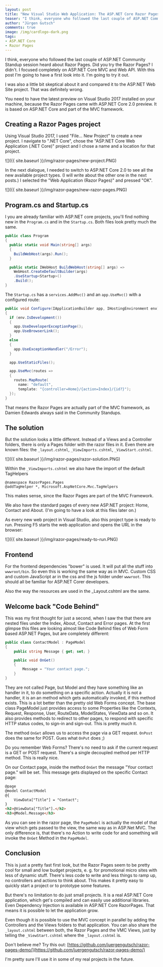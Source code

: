 ```yaml
---
layout: post
title: "New Visual Studio Web Application: The ASP.NET Core Razor Pages"
teaser: "I think, everyone who followed the last couple of ASP.NET Community Standup session heard about Razor Pages. Did you try the Razor Pages? I was also a little bit skeptical about it and compared it to the ASP.NET Web Site project. That was definitely wrong. With this post I'm going to have a first look into it."
author: "Jürgen Gutsch"
comments: true
image: /img/cardlogo-dark.png
tags: 
- ASP.NET Core
- Razor Pages
---
```


I think, everyone who followed the last couple of ASP.NET Community Standup session heard about Razor Pages. Did you try the Razor Pages? I didn't. I focused completely on ASP.NET Core MVC and Web API. With this post I'm going to have a first look into it. I'm going to try it out. 

I was also a little bit skeptical about it and compared it to the ASP.NET Web Site project. That was definitely wrong.

You need to have the latest preview on Visual Studio 2017 installed on your machine, because the Razor Pages came with ASP.NET Core 2.0 preview. It is based on ASP.NET Core and part of the MVC framework.

## Creating a Razor Pages project

Using Visual Studio 2017, I used "File... New Project" to create a new project. I navigate to ".NET Core", chose the "ASP.NET Core Web Application (.NET Core)" project  and I chose a name and a location for that project.

![]({{ site.baseurl }}/img/razor-pages/new-project.PNG)

In the next dialogue, I needed to switch to ASP.NET Core 2.0 to see all the new available project types. (I will write about the other one in the next posts.) I selected the "Web Application (Razor Pages)" and pressed "OK".

![]({{ site.baseurl }}/img/razor-pages/new-razor-pages.PNG)

## Program.cs and Startup.cs

I you are already familiar with ASP.NET core projects, you'll find nothing new in the `Program.cs` and in the `Startup.cs`. Both files look pretty much the same.

~~~ csharp
public class Program
{
  public static void Main(string[] args)
  {
    BuildWebHost(args).Run();
  }

  public static IWebHost BuildWebHost(string[] args) =>
    WebHost.CreateDefaultBuilder(args)
    .UseStartup<Startup>()
    .Build();
}
~~~

The `Startup.cs` has a `services.AddMvc()` and an `app.UseMvc()` with a configured route:

~~~ csharp
public void Configure(IApplicationBuilder app, IHostingEnvironment env)
{
  if (env.IsDevelopment())
  {
    app.UseDeveloperExceptionPage();
    app.UseBrowserLink();
  }
  else
  {
    app.UseExceptionHandler("/Error");
  }

  app.UseStaticFiles();

  app.UseMvc(routes =>
  {
    routes.MapRoute(
      name: "default",
      template: "{controller=Home}/{action=Index}/{id?}");
  });
}
~~~

That means the Razor Pages are actually part of the MVC framework, as Damien Edwards always said in the Community Standups. 

## The solution 

But the solution looks a little different. Instead of a Views and a Controller folders, there is only a Pages folder with the razor files in it. Even there are known files: the `_layout.cshtml`, `_ViewImports.cshtml`, `_ViewStart.cshtml`.

![]({{ site.baseurl }}/img/razor-pages/razor-solution.PNG)

Within the `_ViewImports.cshtml` we also have the import of the default TagHelpers

~~~ razor
@namespace RazorPages.Pages
@addTagHelper *, Microsoft.AspNetCore.Mvc.TagHelpers
~~~

This makes sense, since the Razor Pages are part of the MVC Framework. 

We also have the standard pages of every new ASP.NET project: Home, Contact and About. (I'm going to have a look at this files later on.)

As every new web project in Visual Studio, also this project type is ready to run. Pressing F5 starts the web application and opens the URL in the browser: 

![]({{ site.baseurl }}/img/razor-pages/ready-to-run.PNG)

## Frontend

For the frontend dependencies "bower" is used. It will put all the stuff into `wwwroot/bin`. So even this is working the same way as in MVC. Custom CSS and custom JavaScript ar in the css and the js folder under `wwwroot`. This should all be familiar for ASP.NET Corer developers.

Also the way the resources are used in the _Layout.cshtml are the same.

## Welcome back "Code Behind"

This was my first thought for just a second, when I saw the that there are nested files under the Index, About, Contact and Error pages. At the first glimpse this files are looking almost like Code Behind files of Web Form based ASP.NET Pages, but are completely different:

~~~ csharp
public class ContactModel : PageModel
{
    public string Message { get; set; }

    public void OnGet()
    {
        Message = "Your contact page.";
    }
}
~~~

They are not called Page, but Model and they have something like an handler in it, to do something on a specific action. Actually it is not a handler, it is an an method which gets automatically invoked, if this method exists. This is a lot better than the pretty old Web Forms concept. The base class PageModel just provides access to some Properties like the Contexts, Request, Response, User, RouteData, ModelStates, ViewData and so on. It also provides methods to redirect to other pages, to respond with specific HTTP status codes, to sign-in and sign-out. This is pretty much it. 

The method `OnGet` allows us to access the page via a GET request. `OnPost` does the same for POST. Gues what `OnPut` does ;) 

Do you remember Web Forms? There's no need to ask if the current request is a GET or POST request. There's a single decoupled method per HTTP method. This is really nice.

On our Contact page, inside the method `OnGet` the message "Your contact page." will be set. This message gets displayed on the specific Contact page:

~~~ html
@page
@model ContactModel
@{
    ViewData["Title"] = "Contact";
}
<h2>@ViewData["Title"].</h2>
<h3>@Model.Message</h3>
~~~

As you can see in the razor page, the `PageModel` is actually the model of that view which gets passed to the view, the same way as in ASP.Net MVC. The only difference is, that there's no Action to write code for and something will invoke the `OnGet` Method in the `PageModel`.

## Conclusion

This is just a pretty fast first look, but the Razor Pages seem to be pretty cool for small and low budget projects, e. g. for promotional micro sites with less of dynamic stuff. There's less code to write and less things to ramp up, no controllers and actions to think about. This makes it pretty easy to quickly start a project or to prototype some features. 

But there's no limitation to do just small projects. It is a real ASP.NET Core application, which get's compiled and can easily use additional libraries. Even Dependency Injection is available in ASP.NET Core RazorPages. That means it is possible to let the application grow.

Even though it is possible to use the MVC concept in parallel by adding the Controllers and the Views folders to that application. You can also share the `_layout.cshtml` between both, the Razor Pages and the VMC Views, just by telling the `_ViewStart.cshtml` where the `_layout.cshtml` is. 

Don't believe me? Try this out: [https://github.com/juergengutsch/razor-pages-demo/](https://github.com/juergengutsch/razor-pages-demo/)

I'm pretty sure I'll use it in some of my real projects in the future.